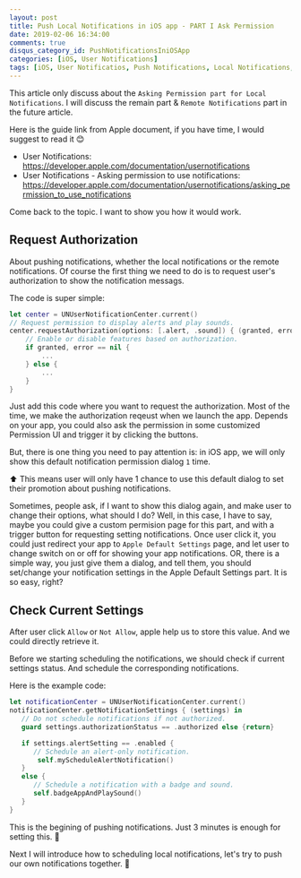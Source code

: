 ```yaml
---
layout: post
title: Push Local Notifications in iOS app - PART I Ask Permission
date: 2019-02-06 16:34:00
comments: true
disqus_category_id: PushNotificationsIniOSApp
categories: [iOS, User Notifications]
tags: [iOS, User Notificatios, Push Notifications, Local Notifications, Permission to Show Notifications]
---
```


This article only discuss about the `Asking Permission part for Local Notifications`. I will discuss the remain part & `Remote Notifications` part in the future article.

Here is the guide link from Apple document, if you have time, I would suggest to read it :blush:
- User Notifications: https://developer.apple.com/documentation/usernotifications
- User Notifications - Asking permission to use notifications: https://developer.apple.com/documentation/usernotifications/asking_permission_to_use_notifications

Come back to the topic. I want to show you how it would work.

## Request Authorization

About pushing notifications, whether the local notifications or the remote notifications. Of course the first thing we need to do is to request user's authorization to show the notification messags.

The code is super simple:
```swift
let center = UNUserNotificationCenter.current()
// Request permission to display alerts and play sounds.
center.requestAuthorization(options: [.alert, .sound]) { (granted, error) in
    // Enable or disable features based on authorization.
    if granted, error == nil {
        ...
    } else {
        ...
    }
}
```

Just add this code where you want to request the authorization. Most of the time, we make the authorization reqeust when we launch the app. Depends on your app, you could also ask the permission in some customized Permission UI and trigger it by clicking the buttons.

But, there is one thing you need to pay attention is:
in iOS app, we will only show this default notification permission dialog `1` time.

:arrow_up: This means user will only have 1 chance to use this default dialog to set their promotion about pushing notifications.

Sometimes, people ask, if I want to show this dialog again, and make user to change their options, what should I do? Well, in this case, I have to say, maybe you could give a custom permision page for this part, and with a trigger button for requesting setting notifications. Once user click it, you could just redirect your app to `Apple Default Settings` page, and let user to change switch on or off for showing your app notifications. OR, there is a simple way, you just give them a dialog, and tell them, you should set/change your notification settings in the Apple Default Settings part. It is so easy, right?

## Check Current Settings

After user click `Allow` or `Not Allow`, apple help us to store this value. And we could directly retrieve it.

Before we starting scheduling the notifications, we should check if current settings status. And schedule the corresponding notifications.

Here is the example code:
```swift
let notificationCenter = UNUserNotificationCenter.current()
notificationCenter.getNotificationSettings { (settings) in
   // Do not schedule notifications if not authorized.
   guard settings.authorizationStatus == .authorized else {return}

   if settings.alertSetting == .enabled {
      // Schedule an alert-only notification.
	   self.myScheduleAlertNotification()
   }
   else {
      // Schedule a notification with a badge and sound.
      self.badgeAppAndPlaySound()
   }
}
```

This is the begining of pushing notifications. Just 3 minutes is enough for setting this. :tada:

Next I will introduce how to scheduling local notifications, let's try to push our own notifications together. :tada: